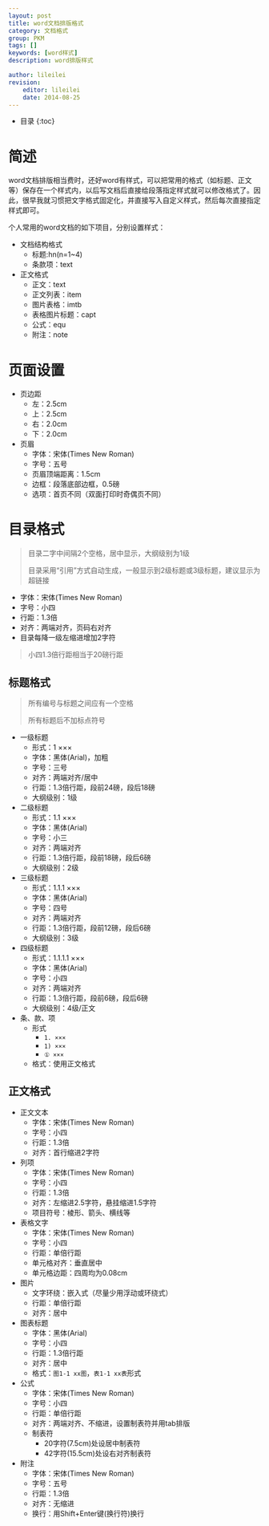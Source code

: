 ```yaml
---
layout: post
title: word文档排版格式
category: 文档格式
group: PKM
tags: []
keywords: [word样式]
description: word排版样式

author: lileilei
revision:
    editor: lileilei
    date: 2014-08-25
---
```


* 目录
{:toc}

# 简述
word文档排版相当费时，还好word有样式，可以把常用的格式（如标题、正文等）保存在一个样式内，以后写文档后直接给段落指定样式就可以修改格式了。因此，很早我就习惯把文字格式固定化，并直接写入自定义样式，然后每次直接指定样式即可。

个人常用的word文档的如下项目，分别设置样式：

+ 文档结构格式
    - 标题:hn(n=1~4)
    - 条款项：text
+ 正文格式
    - 正文：text
    - 正文列表：item
    - 图片表格：imtb
    - 表格图片标题：capt
    - 公式：equ
    - 附注：note

# 页面设置
+ 页边距
    - 左：2.5cm
    - 上：2.5cm
    - 右：2.0cm
    - 下：2.0cm
+ 页眉
    - 字体：宋体(Times New Roman)
    - 字号：五号
    - 页眉顶端距离：1.5cm
    - 边框：段落底部边框，0.5磅
    - 选项：首页不同（双面打印时奇偶页不同）

# 目录格式
> 目录二字中间隔2个空格，居中显示，大纲级别为1级
>
> 目录采用“引用”方式自动生成，一般显示到2级标题或3级标题，建议显示为超链接

+ 字体：宋体(Times New Roman)
+ 字号：小四
+ 行距：1.3倍
+ 对齐：两端对齐，页码右对齐
+ 目录每降一级左缩进增加2字符

> 小四1.3倍行距相当于20磅行距

## 标题格式
> 所有编号与标题之间应有一个空格
>
>所有标题后不加标点符号

+ 一级标题
    - 形式：1 ×××
    - 字体：黑体(Arial)，加粗
    - 字号：三号
    - 对齐：两端对齐/居中
    - 行距：1.3倍行距，段前24磅，段后18磅
    - 大纲级别：1级
+ 二级标题
    - 形式：1.1 ×××
    - 字体：黑体(Arial)
    - 字号：小三
    - 对齐：两端对齐
    - 行距：1.3倍行距，段前18磅，段后6磅
    - 大纲级别：2级
+ 三级标题
    - 形式：1.1.1 ×××
    - 字体：黑体(Arial)
    - 字号：四号
    - 对齐：两端对齐
    - 行距：1.3倍行距，段前12磅，段后6磅
    - 大纲级别：3级
+ 四级标题
    - 形式：1.1.1.1 ×××
    - 字体：黑体(Arial)
    - 字号：小四
    - 对齐：两端对齐
    - 行距：1.3倍行距，段前6磅，段后6磅
    - 大纲级别：4级/正文
+ 条、款、项
    - 形式
        * `1. ×××`
        * `1) ×××`
        * `① ×××`
    - 格式：使用正文格式

## 正文格式
+ 正文文本
    - 字体：宋体(Times New Roman)
    - 字号：小四
    - 行距：1.3倍
    - 对齐：首行缩进2字符
+ 列项
    - 字体：宋体(Times New Roman)
    - 字号：小四
    - 行距：1.3倍
    - 对齐：左缩进2.5字符，悬挂缩进1.5字符
    - 项目符号：棱形、箭头、横线等
+ 表格文字
    - 字体：宋体(Times New Roman)
    - 字号：小四
    - 行距：单倍行距
    - 单元格对齐：垂直居中
    - 单元格边距：四周均为0.08cm
+ 图片
    - 文字环绕：嵌入式（尽量少用浮动或环绕式）
    - 行距：单倍行距
    - 对齐：居中
+ 图表标题
    - 字体：黑体(Arial)
    - 字号：小四
    - 行距：1.3倍行距
    - 对齐：居中
    - 格式：`图1-1 xx图`，`表1-1 xx表`形式
+ 公式
    - 字体：宋体(Times New Roman)
    - 字号：小四
    - 行距：单倍行距
    - 对齐：两端对齐、不缩进，设置制表符并用tab排版
    - 制表符
        * 20字符(7.5cm)处设居中制表符
        * 42字符(15.5cm)处设右对齐制表符
+ 附注
    - 字体：宋体(Times New Roman)
    - 字号：五号
    - 行距：1.3倍
    - 对齐：无缩进
    - 换行：用Shift+Enter键(换行符)换行
